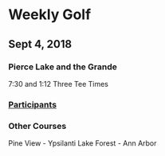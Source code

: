 # Weekly Golf  
## Sept 4, 2018  
### Pierce Lake and the Grande 
7:30 and 1:12
Three Tee Times  




### [Participants](https://github.com/eesparty/WeeklyGolf/projects/1)

### Other Courses
Pine View - Ypsilanti
Lake Forest - Ann Arbor
